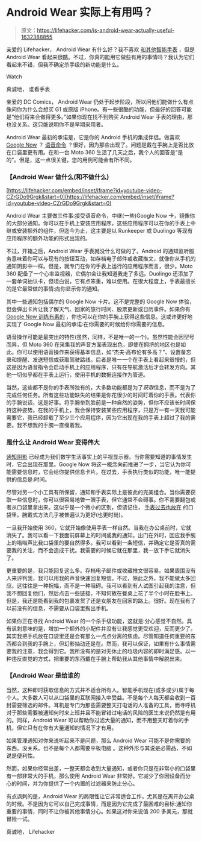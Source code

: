 # Android Wear 实际上有用吗？

> 原文：<https://lifehacker.com/is-android-wear-actually-useful-1632388855>

亲爱的 Lifehacker，
Android Wear 有什么好？我不喜欢 [和其他智能手表](http://lifehacker.com/what-can-i-do-with-a-smartwatch-and-should-i-get-one-513197351) ，但是 Android Wear 看起来很酷。不过，你真的能用它做些有用的事情吗？我认为它们看起来不错，但我不确定杀手级的新功能是什么。

Watch

真诚地，
谁看手表

亲爱的 DC Comics，
Android Wear 仍处于起步阶段，所以问他们能做什么有点像问你为什么会想买 G1 或原版 iPhone。有一些很酷的功能，但最好的回答可能是“他们将来会做得更多。”如果你现在找不到购买 Android Wear 手表的理由，那也没关系。这只能说明你不是早期采用者。

Android Wear 最初的承诺是，它是你的 Android 手机的集成伴侣。做喜欢 [Google Now](https://lifehacker.com/top-10-awesome-features-of-google-now-1577427243) ？ [语音命令](http://lifehacker.com/everything-you-didnt-know-you-could-do-with-google-voi-512727229) ？很好，因为那些出现了。问题是戴在手腕上是否比放在口袋里更有用。在和一台 Moto 360 生活了几天之后，我个人的回答是“是的”。但是，这一点很关键，您的用例可能会有所不同。

### 【Android Wear 做什么(和不做什么)

 [https://lifehacker.com/embed/inset/iframe?id=youtube-video-CZrGDo9Grgk&start=0](https://lifehacker.com/embed/inset/iframe?id=youtube-video-CZrGDo9Grgk&start=0) 

Android Wear 主要做三件事:接受语音命令，中继(一些)Google Now 卡，镜像你的大部分通知。你可以在手机上安装应用程序，这些应用程序可以在你的手表上中继或安装额外的组件，但迄今为止，这主要是以 Runkeeper 或 Duolingo 等现有应用程序的额外功能的形式出现的。

不过，开箱之后，Android Wear 手表就没什么可做的了。Android 的通知监听服务意味着你可以与现有的按钮互动，如存档电子邮件或收藏推文，就像你从手机的通知阴影中一样。但是，就专门在你的手表上运行的应用程序而言，很少。Moto 360 配备了一个心率监视器，它偶尔会让我知道我走了多远。Duolingo 还添加了一套单词抽认卡，但坦白说，它有点笨重，难以使用。在很大程度上，手表最擅长的是它最常做的事情:向你显示你的通知。

其中一些通知包括偶尔的 Google Now 卡片。这不是完整的 Google Now 体验，但会弹出卡片让我了解天气、回家的旅行时间、股票更新或日历事件。如果你有 [Google Now 训练有素的](https://lifehacker.com/how-to-train-google-now-to-give-you-better-suggestions-1466501425) ，你也可以在你的手腕上获得这些信息。这或许更好地实现了 Google Now 最初的承诺:在你需要的时候给你你需要的信息。

语音操作可能是最突出的特性(虽然，同样，不是唯一的一个)。虽然性能会因型号而异，但 Moto 360 在采集我的声音方面表现出色，即使在拥挤的地区也是如此。你可以使用语音操作来获得基本信息，如“杰夫·高布伦有多高？”、设置备忘录和提醒、发送短信或获取驾驶路线。后者是唯一一个在手表上看起来很慢的，但这是因为语音指令会启动手机上的应用程序，只有在导航激活后才会转发方向。其他一切似乎都在手表上运行，使用手机的数据连接作为管道。

当然，这些都不是你的手表所独有的，大多数功能都是为了*获取*信息，而不是为了完成任何任务。所有这些功能缺失的结果是你花很少的时间盯着你的手表。代表你的手腕说话，这是好事。将手腕举到脸前是一种自然的姿势，但你不应该长时间保持这种姿势。在我的手机上，我会保持安装某些应用程序，只是万一有一天我可能需要它，我已经卸载了至少三个应用程序，因为它出现在我的手表上超过了我的需要。我不想我的手腕一直缠着我。

### **是什么让 Android Wear 变得伟大**

[通知阴影](https://lifehacker.com/supercharge-your-notification-shade-with-these-android-476024342) 已经成为我们数字生活事实上的平视显示器。当你需要知道的事情发生时，它会出现在那里。Google Now 将这一概念向前推进了一步，当它认为你可能需要信息时，它会给你提供信息卡片。在过去，手表执行类似的功能，唯一能提供的信息是:时间。

尽管对另一个小工具有所保留，通知和手表实际上是彼此的完美组合。当你需要获取一些信息时，你可以很容易地瞥一眼手表，但它通常不会碍事。你不需要翻包或者从口袋里拿出来。这似乎是一个微小的区别，但请记住， [手表过去也放在](http://en.wikipedia.org/wiki/Pocket_watch) 的口袋里。腕戴式方法几乎被普遍认为更好(也更时尚)。

一旦我开始使用 360，它就开始像使用手表一样自然。当我在办公桌前时，它就消失了。我可以看一下我面前屏幕上的时间或我的通知。出门在外时，回应我手腕上的嗡嗡声比我口袋里的要自然得多。我可以看到一条短信，并确定它是否真的需要我的关注，而不会造成干扰。我需要的时候它就在那里，我一放下手它就消失了。

更重要的是，我只能回复这么多。存档电子邮件或收藏推文很容易。如果周围没有人来评判我，我可以用我的声音快速回复短信。不过，除此之外，我不能做太多回应。这往往是一种祝福，而不是一种阻碍。我可以看到有人试图引起我的注意，但我不想回复他们，然后点击一些链接，不知何故在餐桌上花了半个小时在脸书上。但是，我还是能看到我的包裹发货了还是女朋友在回家的路上。很好。现在我有了以前没有的信息，不需要从口袋里掏出手机。

如果你正在寻找 Android Wear 的一个杀手级功能，这就是:分心感觉不自然。具有讽刺意味的是，增加一个额外的小配件并没有让我感觉更受欢迎，反而更少了。其实我把手机放在口袋里还是会有那么一点点分离的焦虑。尽管知道任何重要的东西都会到我的手腕上，但幻影抽动还是在。然而，我可以保证，如果有什么事情需要我的注意，我会得到它。我所没有的是对无休止的垃圾内容的即时满足感。以一种违反直觉的方式，把重要的东西戴在手腕上帮助我从其他事情中解脱出来。

### 【Android Wear 是给谁的

当然，这种即时获取信息的方式并不适合所有人。智能手机现在(或多或少)属于每个人。大多数人可以从口袋里的互联网接入中受益。不是每个人每天都会收到一百封需要筛选的邮件。耳机是专门为那些需要整天打电话的人准备的工具，而寻呼机对于那些需要被通知何时来上班并且不能冒错过电话的风险的医生来说仍然是有用的。同样，Android Wear 可以帮助你过滤大量的通知，而不用整天盯着你的手机，但它只有在你有大量通知的情况下才有用。

如果管理通知对你来说听起来不是问题，那么 Android Wear 可能不是你需要的东西。没关系。也不是每个人都需要平板电脑 。这种外形与其说是必需品，不如说是便利性。

然而，如果你经常出差，一整天都会收到大量通知，或者你只是在非常小的口袋里有一部非常大的手机，那么使用 Android Wear 非常好。它减少了你因设备而分心的时间，并为你提供了一个内置的过滤器来防止分心。

有点讽刺的是，Android Wear 的局限性让它非常适合工作，尤其是在离开办公桌的时候。不是因为它可以自己完成事情，而是因为它完成了最困难的目标:通知你重要的事情，同时不让你被其他事情分心。如果这对你来说值 200 多美元，那就冒险一试。

真诚地，
Lifehacker